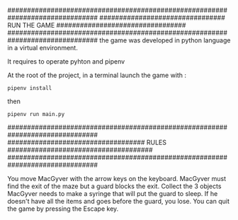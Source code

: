 ###############################################################################
################################ RUN THE GAME #################################
###############################################################################
the game was developed in python language in a virtual environment.

It requires to operate pyhton and pipenv 

At the root of the project, in a terminal launch the game with :

	pipenv install

then

	pipenv run main.py
	
	
###############################################################################
################################### RULES #####################################
###############################################################################

You move MacGyver with the arrow keys on the keyboard.
MacGyver must find the exit of the maze but a guard blocks the exit.
Collect the 3 objects MacGyver needs to make a syringe that will put the guard
to sleep.
If he doesn't have all the items and goes before the guard, you lose.
You can quit the game by pressing the Escape key.